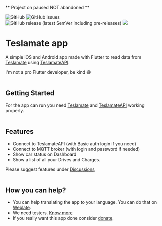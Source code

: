 ** Project on paused NOT abandoned ** 

![GitHub](https://img.shields.io/github/license/leonelfaugusto/teslamate_flutter_app) ![GitHub issues](https://img.shields.io/github/issues/leonelfaugusto/teslamate_flutter_app) ![GitHub release (latest SemVer including pre-releases)](https://img.shields.io/github/v/release/leonelfaugusto/teslamate_flutter_app?include_prereleases) [<img src="https://img.shields.io/badge/donate-PayPal-blue" />](https://www.paypal.com/donate/?business=BKWJCHJJENBTL&no_recurring=0&currency_code=EUR)

# Teslamate app

A simple iOS and Android app made with Flutter to read data from [Teslamate](https://github.com/adriankumpf/teslamate) using [TeslamateAPI](https://github.com/tobiasehlert/teslamateapi).

I'm not a pro Flutter developer, be kind 😄 
<br><br>
## Getting Started

For the app can run you need [Teslamate](https://github.com/adriankumpf/teslamate) and [TeslamateAPI](https://github.com/tobiasehlert/teslamateapi) working properly.
<br><br>
## Features
- Connect to TeslamateAPI (with Basic auth login if you need)
- Connect to MQTT broker (with login and password if needed)
- Show car status on Dashboard
- Show a list of all your Drives and Charges.

Please suggest features under [Discussions](https://github.com/leonelfaugusto/teslamate_flutter_app/discussions)
<br><br>
## How you can help?
- You can help translating the app to your language. You can do that on [Weblate](https://hosted.weblate.org/projects/teslamate-app/).
- We need testers. [Know more](https://github.com/leonelfaugusto/teslamate_flutter_app/discussions/9)
- If you really want this app done consider [donate](https://www.paypal.com/donate/?business=BKWJCHJJENBTL&no_recurring=0&currency_code=EUR). 
